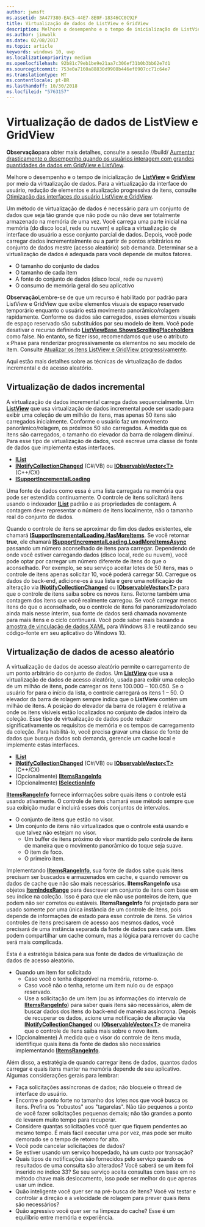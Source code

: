 ```yaml
---
author: jwmsft
ms.assetid: 3A477380-EAC5-44E7-8E0F-18346CC0C92F
title: Virtualização de dados de ListView e GridView
description: Melhore o desempenho e o tempo de inicialização de ListView e GridView por meio da virtualização de dados.
ms.author: jimwalk
ms.date: 02/08/2017
ms.topic: article
keywords: windows 10, uwp
ms.localizationpriority: medium
ms.openlocfilehash: 92b81c79eb1be9e21aa7c306ef31b0b3bb62e7d1
ms.sourcegitcommit: 753e0a7160a88830d9908b446ef0907cc71c64e7
ms.translationtype: MT
ms.contentlocale: pt-BR
ms.lasthandoff: 10/30/2018
ms.locfileid: "5763157"
---
```

# <a name="listview-and-gridview-data-virtualization"></a>Virtualização de dados de ListView e GridView


**Observação**para obter mais detalhes, consulte a sessão //build/ [Aumentar drasticamente o desempenho quando os usuários interagem com grandes quantidades de dados em GridView e ListView](https://channel9.msdn.com/Events/Build/2013/3-158).

Melhore o desempenho e o tempo de inicialização de [**ListView**](https://msdn.microsoft.com/library/windows/apps/BR242878) e [**GridView**](https://msdn.microsoft.com/library/windows/apps/BR242705) por meio da virtualização de dados. Para a virtualização da interface do usuário, redução de elementos e atualização progressiva de itens, consulte [Otimização das interfaces do usuário ListView e GridView](optimize-gridview-and-listview.md).

Um método de virtualização de dados é necessário para um conjunto de dados que seja tão grande que não pode ou não deve ser totalmente armazenado na memória de uma vez. Você carrega uma parte inicial na memória (do disco local, rede ou nuvem) e aplica a virtualização de interface do usuário a esse conjunto parcial de dados. Depois, você pode carregar dados incrementalmente ou a partir de pontos arbitrários no conjunto de dados mestre (acesso aleatório) sob demanda. Determinar se a virtualização de dados é adequada para você depende de muitos fatores.

-   O tamanho do conjunto de dados
-   O tamanho de cada item
-   A fonte do conjunto de dados (disco local, rede ou nuvem)
-   O consumo de memória geral do seu aplicativo

**Observação**Lembre-se de que um recurso é habilitado por padrão para ListView e GridView que exibe elementos visuais de espaço reservado temporário enquanto o usuário está movimento panorâmico/rolagem rapidamente. Conforme os dados são carregados, esses elementos visuais de espaço reservado são substituídos por seu modelo de item. Você pode desativar o recurso definindo [**ListViewBase.ShowsScrollingPlaceholders**](https://msdn.microsoft.com/library/windows/apps/windows.ui.xaml.controls.listviewbase.showsscrollingplaceholders) como false. No entanto, se fizer isso, recomendamos que use o atributo x:Phase para renderizar progressivamente os elementos no seu modelo de item. Consulte [Atualizar os itens ListView e GridView progressivamente](optimize-gridview-and-listview.md#update-items-incrementally).

Aqui estão mais detalhes sobre as técnicas de virtualização de dados incremental e de acesso aleatório.

## <a name="incremental-data-virtualization"></a>Virtualização de dados incremental

A virtualização de dados incremental carrega dados sequencialmente. Um [**ListView**](https://msdn.microsoft.com/library/windows/apps/BR242878) que usa virtualização de dados incremental pode ser usado para exibir uma coleção de um milhão de itens, mas apenas 50 itens são carregados inicialmente. Conforme o usuário faz um movimento panorâmico/rolagem, os próximos 50 são carregados. À medida que os itens são carregados, o tamanho do elevador da barra de rolagem diminui. Para esse tipo de virtualização de dados, você escreve uma classe de fonte de dados que implementa estas interfaces.

-   [**IList**](https://msdn.microsoft.com/library/windows/apps/xaml/system.collections.ilist.aspx)
-   [**INotifyCollectionChanged**](https://msdn.microsoft.com/library/windows/apps/xaml/system.collections.specialized.inotifycollectionchanged.aspx) (C#/VB) ou [**IObservableVector&lt;T&gt;**](https://msdn.microsoft.com/library/windows/apps/BR226052) (C++/CX)
-   [**ISupportIncrementalLoading**](https://msdn.microsoft.com/library/windows/apps/Hh701916)

Uma fonte de dados como essa é uma lista carregada na memória que pode ser estendida continuamente. O controle de itens solicitará itens usando o indexador [**IList**](https://msdn.microsoft.com/library/windows/apps/xaml/system.collections.ilist.aspx) padrão e as propriedades de contagem. A contagem deve representar o número de itens localmente, não o tamanho real do conjunto de dados.

Quando o controle de itens se aproximar do fim dos dados existentes, ele chamará [**ISupportIncrementalLoading.HasMoreItems**](https://msdn.microsoft.com/library/windows/apps/windows.ui.xaml.data.isupportincrementalloading.hasmoreitems). Se você retornar **true**, ele chamará [**ISupportIncrementalLoading.LoadMoreItemsAsync**](https://msdn.microsoft.com/library/windows/apps/windows.ui.xaml.data.isupportincrementalloading.loadmoreitemsasync) passando um número aconselhado de itens para carregar. Dependendo de onde você estiver carregando dados (disco local, rede ou nuvem), você pode optar por carregar um número diferente de itens do que o aconselhado. Por exemplo, se seu serviço aceitar lotes de 50 itens, mas o controle de itens apenas solicitar 10, você poderá carregar 50. Carregue os dados do back-end, adicione-os à sua lista e gere uma notificação de alteração via [**INotifyCollectionChanged**](https://msdn.microsoft.com/library/windows/apps/xaml/system.collections.specialized.inotifycollectionchanged.aspx) ou [**IObservableVector&lt;T&gt;**](https://msdn.microsoft.com/library/windows/apps/BR226052) para que o controle de itens saiba sobre os novos itens. Retorne também uma contagem dos itens que você realmente carregou. Se você carregar menos itens do que o aconselhado, ou o controle de itens foi panoramizado/rolado ainda mais nesse ínterim, sua fonte de dados será chamada novamente para mais itens e o ciclo continuará. Você pode saber mais baixando a [amostra de vinculação de dados XAML](https://code.msdn.microsoft.com/windowsapps/Data-Binding-7b1d67b5) para Windows 8.1 e reutilizando seu código-fonte em seu aplicativo do Windows 10.

## <a name="random-access-data-virtualization"></a>Virtualização de dados de acesso aleatório

A virtualização de dados de acesso aleatório permite o carregamento de um ponto arbitrário do conjunto de dados. Um [**ListView**](https://msdn.microsoft.com/library/windows/apps/BR242878) que usa a virtualização de dados de acesso aleatório, usada para exibir uma coleção de um milhão de itens, pode carregar os itens 100.000 – 100.050. Se o usuário for para o início da lista, o controle carregará os itens 1 – 50. O elevador da barra de rolagem sempre indica que o **ListView** contém um milhão de itens. A posição do elevador da barra de rolagem é relativa a onde os itens visíveis estão localizados no conjunto de dados inteiro da coleção. Esse tipo de virtualização de dados pode reduzir significativamente os requisitos de memória e os tempos de carregamento da coleção. Para habilitá-lo, você precisa gravar uma classe de fonte de dados que busque dados sob demanda, gerencie um cache local e implemente estas interfaces.

-   [**IList**](https://msdn.microsoft.com/library/windows/apps/xaml/system.collections.ilist.aspx)
-   [**INotifyCollectionChanged**](https://msdn.microsoft.com/library/windows/apps/xaml/system.collections.specialized.inotifycollectionchanged.aspx) (C#/VB) ou [**IObservableVector&lt;T&gt;**](https://msdn.microsoft.com/library/windows/apps/BR226052) (C++/CX)
-   (Opcionalmente) [**IItemsRangeInfo**](https://msdn.microsoft.com/library/windows/apps/Dn877070)
-   (Opcionalmente) [**ISelectionInfo**](https://msdn.microsoft.com/library/windows/apps/Dn877074)

[**IItemsRangeInfo**](https://msdn.microsoft.com/library/windows/apps/Dn877070) fornece informações sobre quais itens o controle está usando ativamente. O controle de itens chamará esse método sempre que sua exibição mudar e incluirá esses dois conjuntos de intervalos.

-   O conjunto de itens que estão no visor.
-   Um conjunto de itens não virtualizados que o controle está usando e que talvez não estejam no visor.
    -   Um buffer de itens próximo do visor mantido pelo controle de itens de maneira que o movimento panorâmico do toque seja suave.
    -   O item de foco.
    -   O primeiro item.

Implementando [**IItemsRangeInfo**](https://msdn.microsoft.com/library/windows/apps/Dn877070), sua fonte de dados sabe quais itens precisam ser buscados e armazenados em cache, e quando remover os dados de cache que não são mais necessários. **IItemsRangeInfo** usa objetos [**ItemIndexRange**](https://msdn.microsoft.com/library/windows/apps/Dn877081) para descrever um conjunto de itens com base em seu índice na coleção. Isso é para que ele não use ponteiros de item, que podem não ser corretos ou estáveis. **IItemsRangeInfo** foi projetado para ser usado somente por uma única instância de um controle de itens, pois depende de informações de estado para esse controle de itens. Se vários controles de itens precisarem de acesso aos mesmos dados, você precisará de uma instância separada da fonte de dados para cada um. Eles podem compartilhar um cache comum, mas a lógica para remover do cache será mais complicada.

Esta é a estratégia básica para sua fonte de dados de virtualização de dados de acesso aleatório.

-   Quando um item for solicitado
    -   Caso você o tenha disponível na memória, retorne-o.
    -   Caso você não o tenha, retorne um item nulo ou de espaço reservado.
    -   Use a solicitação de um item (ou as informações do intervalo de [**IItemsRangeInfo**](https://msdn.microsoft.com/library/windows/apps/Dn877070)) para saber quais itens são necessários, além de buscar dados dos itens do back-end de maneira assíncrona. Depois de recuperar os dados, acione uma notificação de alteração via [**INotifyCollectionChanged**](https://msdn.microsoft.com/library/windows/apps/xaml/system.collections.specialized.inotifycollectionchanged.aspx) ou [**IObservableVector&lt;T&gt;**](https://msdn.microsoft.com/library/windows/apps/BR226052) de maneira que o controle de itens saiba mais sobre o novo item.
-   (Opcionalmente) À medida que o visor do controle de itens muda, identifique quais itens da fonte de dados são necessários implementando [**IItemsRangeInfo**](https://msdn.microsoft.com/library/windows/apps/Dn877070).

Além disso, a estratégia de quando carregar itens de dados, quantos dados carregar e quais itens manter na memória depende de seu aplicativo. Algumas considerações gerais para lembrar:

-   Faça solicitações assíncronas de dados; não bloqueie o thread de interface do usuário.
-   Encontre o ponto forte no tamanho dos lotes nos que você busca os itens. Prefira os "robustos" aos "tagarelas". Não tão pequenos a ponto de você fazer solicitações pequenas demais; não tão grandes a ponto de levarem muito tempo para recuperar.
-   Considere quantas solicitações você quer que fiquem pendentes ao mesmo tempo. É mais fácil executar uma por vez, mas pode ser muito demorado se o tempo de retorno for alto.
-   Você pode cancelar solicitações de dados?
-   Se estiver usando um serviço hospedado, há um custo por transação?
-   Quais tipos de notificações são fornecidos pelo serviço quando os resultados de uma consulta são alterados? Você saberá se um item foi inserido no índice 33? Se seu serviço aceita consultas com base em no método chave mais deslocamento, isso pode ser melhor do que apenas usar um índice.
-   Quão inteligente você quer ser na pré-busca de itens? Você vai testar e controlar a direção e a velocidade de rolagem para prever quais itens são necessários?
-   Quão agressivo você quer ser na limpeza do cache? Esse é um equilíbrio entre memória e experiência.




